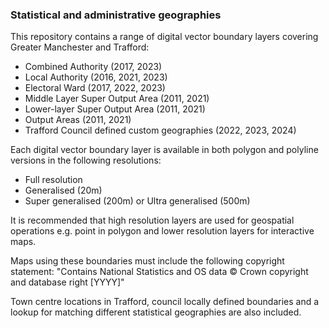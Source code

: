 ### Statistical and administrative geographies

This repository contains a range of digital vector boundary layers covering Greater Manchester and Trafford:

- Combined Authority (2017, 2023)
- Local Authority (2016, 2021, 2023)
- Electoral Ward (2017, 2022, 2023)
- Middle Layer Super Output Area (2011, 2021)
- Lower-layer Super Output Area (2011, 2021)
- Output Areas (2011, 2021)
- Trafford Council defined custom geographies (2022, 2023, 2024) 

Each digital vector boundary layer is available in both polygon and polyline versions in the following resolutions:

- Full resolution
- Generalised (20m)
- Super generalised (200m) or Ultra generalised (500m)

It is recommended that high resolution layers are used for geospatial operations e.g. point in polygon and lower resolution layers for interactive maps.

Maps using these boundaries must include the following copyright statement: "Contains National Statistics and OS data © Crown copyright and database right [YYYY]"

Town centre locations in Trafford, council locally defined boundaries and a lookup for matching different statistical geographies are also included.
